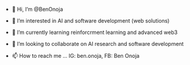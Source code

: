 - 👋 Hi, I’m @BenOnoja
- 👀 I’m interested in AI and software development (web solutions)
- 🌱 I’m currently learning reinforcrment learning and advanced web3 
- 💞️ I’m looking to collaborate on AI research and software development

- 📫 How to reach me ...
IG: ben.onoja, FB: Ben Onoja
<!---
BenOnoja/BenOnoja is a ✨ special ✨ repository because its `README.md` (this file) appears on your GitHub profile.
You can click the Preview link to take a look at your changes.
--->
